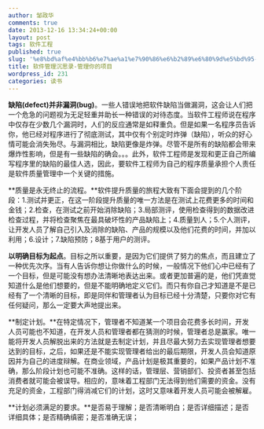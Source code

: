 ```yaml
---
author: 邹政华
comments: true
date: 2013-12-16 13:34:24+00:00
layout: post
tags: 软件工程
published: true
slug: '%e8%bd%af%e4%bb%b6%e7%ae%a1%e7%90%86%e6%b2%89%e6%80%9d%e5%bd%95-%e7%ae%a1%e7%90%86%e4%bd%a0%e7%9a%84%e9%a1%b9%e7%9b%ae%ef%bc%88%e7%ac%94%e8%ae%b0%ef%bc%89'
title: 软件管理沉思录-管理你的项目
wordpress_id: 231
categories: 读书
---
```


**缺陷(defect)并非漏洞(bug)**。一些人错误地把软件缺陷当做漏洞，这会让人们把一个危急的问题视为无足轻重并助长一种错误的对待态度。当软件工程师说在程序中仅存在少数几个漏洞时，人们的反应通常是如释重负。但是如果一名程序员告诉你，他已经对程序进行了彻底测试，其中仅有个别定时炸弹（缺陷），听众的好心情可能会消失殆尽。与漏洞相比，缺陷更像是炸弹。尽管不是所有的缺陷都会带来爆炸性影响，但是有一些缺陷的确会。。。此外，软件工程师是发现和更正自己所编写程序里的缺陷的最佳人选，因此，要软件工程师为自己的程序质量承担个人责任是软件质量管理中一个关键的措施。

**质量是永无终止的流程。**软件提升质量的旅程大致有下面会提到的几个阶段：1.测试并更正，在这一阶段提升质量的唯一方法是在测试上花费更多的时间和金钱；2.检查，在测试之前开始消除缺陷；3.局部测评，使用检查得到的数据改进检查过程，并将检查聚焦在最具破坏性的产品缺陷上；4.质量到人；5.个人测评，让开发人员了解自己引入及消除的缺陷、产品的规模以及他们花费的时间，并加以利用；6.设计；7.缺陷预防；8基于用户的测评。

**以明确目标为起点**。目标之所以重要，是因为它们提供了努力的焦点，而且建立了一种优先次序。当有人告诉你想让你做什么的时候，一般情况下他们心中已经有了一个目标，但是可能没有想办法清晰地表达出来。或者更加普遍的是，他们凭直觉知道什么是他们想要的，但是不能明确地定义它们。而只有你自己才知道是不是已经有了一个清晰的目标，即是同伴和管理者认为目标已经十分清楚，只要你对它有任何疑问，那么一定要大声地提出来。

**制定计划。**在特定情况下，管理者不知道某一个项目会花费多长时间，开发人员可能也不知道，在开发人员和管理者都在猜测的时候，管理者总是赢家。唯一能将开发人员解脱出来的方法就是去制定计划，并且尽最大努力去实现管理者想要达到的目标，之后，如果还是不能实现管理者给出的最后期限，开发人员会知道原因并为自己的进度辩解。在商业领域，产品计划是极其重要的，如果产品计划不准确，那么阶段计划也可能不准确。这样的话，管理层、营销部们、投资者甚至包括消费者就可能会被误导。相应的，意味着工程部门无法得到他们需要的资金。没有充足的资金，工程部门得消减它们的计划，这时又意味着开发人员可能会被解雇。

**计划必须满足的要求。**是否易于理解；是否清晰明白；是否详细描述；是否详细具体；是否精确缜密；是否准确无误；
